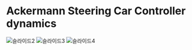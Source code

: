 # Ackermann Steering Car Controller dynamics

![슬라이드2](https://user-images.githubusercontent.com/12381733/164608710-81e349d8-7ba0-4451-b133-07cdf30ec50d.png)
![슬라이드3](https://user-images.githubusercontent.com/12381733/164608714-075d64fd-afc7-406a-b378-9301993a8de2.png)
![슬라이드4](https://user-images.githubusercontent.com/12381733/164608718-1df9c453-3a46-43a2-805c-d166a0311bff.png)
